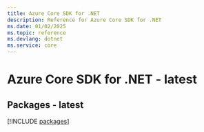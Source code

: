```yaml
---
title: Azure Core SDK for .NET
description: Reference for Azure Core SDK for .NET
ms.date: 01/02/2025
ms.topic: reference
ms.devlang: dotnet
ms.service: core
---
```

# Azure Core SDK for .NET - latest
## Packages - latest
[!INCLUDE [packages](core-index.md)]